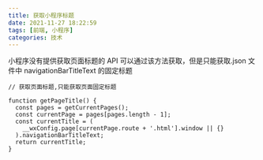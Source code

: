 ```yaml
---
title: 获取小程序标题
date: 2021-11-27 18:22:59
tags: [前端, 小程序]
categories: 技术
---
```


小程序没有提供获取页面标题的 API
可以通过该方法获取，但是只能获取.json 文件中 navigationBarTitleText 的固定标题

```
// 获取页面标题,只能获取页面固定标题

function getPageTitle() {
  const pages = getCurrentPages();
  const currentPage = pages[pages.length - 1];
  const currentTitle = (
    __wxConfig.page[currentPage.route + '.html'].window || {}
  ).navigationBarTitleText;
  return currentTitle;
}
```
